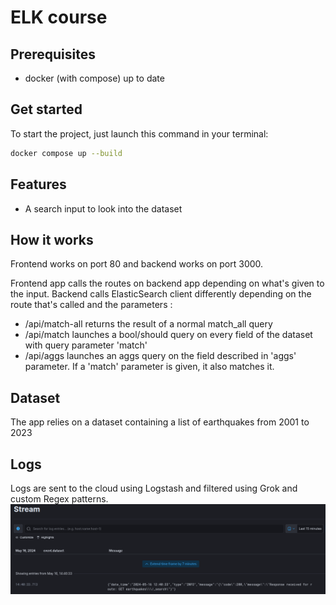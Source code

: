 # ELK course

## Prerequisites

- docker (with compose) up to date

## Get started

To start the project, just launch this command in your terminal:
```bash
docker compose up --build
```

## Features

- A search input to look into the dataset

## How it works

Frontend works on port 80 and backend works on port 3000.

Frontend app calls the routes on backend app depending on what's given to the input.
Backend calls ElasticSearch client differently depending on the route that's called and the parameters :
- /api/match-all returns the result of a normal match_all query
- /api/match launches a bool/should query on every field of the dataset with query parameter 'match'
- /api/aggs launches an aggs query on the field described in 'aggs' parameter. 
If a 'match' parameter is given, it also matches it.

## Dataset

The app relies on a dataset containing a list of earthquakes from 2001 to 2023

## Logs

Logs are sent to the cloud using Logstash and filtered using Grok and custom Regex patterns.
![logs.png](./resources/logs.png)
